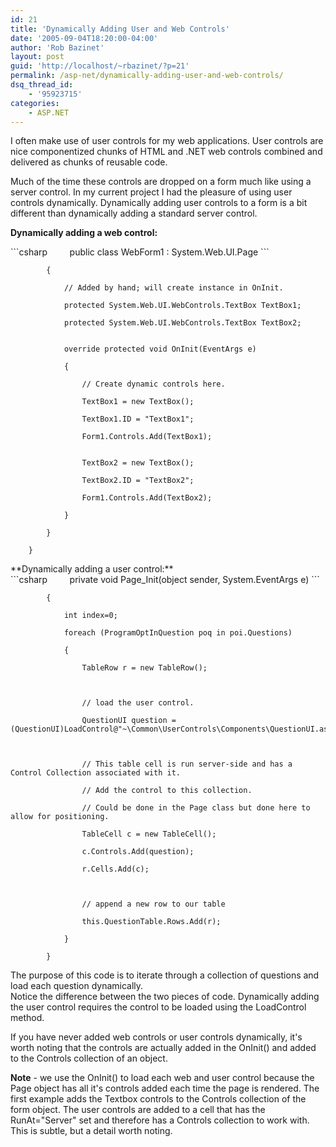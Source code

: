 ```yaml
---
id: 21
title: 'Dynamically Adding User and Web Controls'
date: '2005-09-04T18:20:00-04:00'
author: 'Rob Bazinet'
layout: post
guid: 'http://localhost/~rbazinet/?p=21'
permalink: /asp-net/dynamically-adding-user-and-web-controls/
dsq_thread_id:
    - '95923715'
categories:
    - ASP.NET
---
```


I often make use of user controls for my web applications. User controls are nice componentized chunks of HTML and .NET web controls combined and delivered as chunks of reusable code.

Much of the time these controls are dropped on a form much like using a server control. In my current project I had the pleasure of using user controls dynamically. Dynamically adding user controls to a form is a bit different than dynamically adding a standard server control.

**Dynamically adding a web control:**

<div>```csharp
        public class WebForm1 : System.Web.UI.Page
```

 ```
        {
```

 ```
            // Added by hand; will create instance in OnInit.
```

 ```
            protected System.Web.UI.WebControls.TextBox TextBox1;
```

 ```
            protected System.Web.UI.WebControls.TextBox TextBox2;
```

 ```
 
```

 ```
            override protected void OnInit(EventArgs e)
```

 ```
            {
```

 ```
                // Create dynamic controls here.
```

 ```
                TextBox1 = new TextBox();
```

 ```
                TextBox1.ID = "TextBox1";
```

 ```
                Form1.Controls.Add(TextBox1);
```

 ```
 
```

 ```
                TextBox2 = new TextBox();
```

 ```
                TextBox2.ID = "TextBox2";
```

 ```
                Form1.Controls.Add(TextBox2);
```

 ```
            }        
```

 ```
        }
```

 ```
    }
```

</div>  
**Dynamically adding a user control:**

<div><div>```csharp
        private void Page_Init(object sender, System.EventArgs e)
```

 ```
        {
```

 ```
            int index=0;
```

 ```
            foreach (ProgramOptInQuestion poq in poi.Questions)
```

 ```
            {
```

 ```
                TableRow r = new TableRow();
```

 ```
 
```

 ```
                // load the user control. 
```

 ```
                QuestionUI question = (QuestionUI)LoadControl@"~\Common\UserControls\Components\QuestionUI.ascx"); 
```

 ```
 
```

 ```
                // This table cell is run server-side and has a Control Collection associated with it.
```

 ```
                // Add the control to this collection.  
```

 ```
                // Could be done in the Page class but done here to allow for positioning.
```

 ```
                TableCell c = new TableCell();
```

 ```
                c.Controls.Add(question);
```

 ```
                r.Cells.Add(c);
```

 ```
 
```

 ```
                // append a new row to our table
```

 ```
                this.QuestionTable.Rows.Add(r);
```

 ```
            }
```

 ```
        }
```

</div>The purpose of this code is to iterate through a collection of questions and load each question dynamically.

</div>Notice the difference between the two pieces of code. Dynamically adding the user control requires the control to be loaded using the LoadControl method.

If you have never added web controls or user controls dynamically, it's worth noting that the controls are actually added in the OnInit() and added to the Controls collection of an object.

**Note** - we use the OnInit() to load each web and user control because the Page object has all it's controls added each time the page is rendered. The first example adds the Textbox controls to the Controls collection of the form object. The user controls are added to a cell that has the RunAt="Server" set and therefore has a Controls collection to work with. This is subtle, but a detail worth noting.